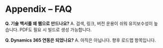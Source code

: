 # Appendix – FAQ

**Q. 기술 백서를 왜 웹으로 만드나요?**
A. 검색, 링크, 버전 운용이 쉬워 유지보수성이 높습니다. PDF도 필요 시 빌드로 생성 가능합니다.

**Q. Dynamics 365 연동은 되었나요?**
A. 아직은 아닙니다. 향후 로드맵 항목입니다.
